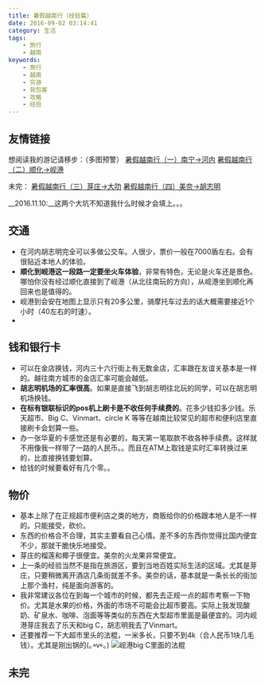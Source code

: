 ```yaml
---
title: 暑假越南行（经验篇）
date: 2016-09-02 03:14:41
category: 生活
tags:
    - 旅行
    - 越南
keywords:
    - 旅行
    - 越南
    - 穷游
    - 背包客
    - 攻略
    - 经验
---
```


## 友情链接

想阅读我的游记请移步：（多图预警）
[暑假越南行（一）南宁->河内](/2016/08/29/summer-trip-to-Vietnam/)
[暑假越南行（二）顺化->岘港](/2016/09/01/summer-trip-to-Vietnam/)

未完：
[暑假越南行（三）芽庄->大叻]()
[暑假越南行（四）美奈->胡志明]()

__2016.11.10:__这两个大坑不知道我什么时候才会填上。。。

## 交通

* 在河内胡志明完全可以多做公交车。人很少，票价一般在7000盾左右。会有很贴近本地人的体验。
* __顺化到岘港这一段路一定要坐火车体验__，非常有特色，无论是火车还是景色。哪怕你没有经过顺化直接到了岘港（从北往南玩的方向），从岘港坐到顺化再回来也是值得的。
* 岘港到会安在地图上显示只有20多公里，骑摩托车过去的话大概需要接近1个小时（40左右的时速）。
* 

## 钱和银行卡

* 可以在金店换钱，河内三十六行街上有无数金店，汇率跟在友谊关基本是一样的。越往南方城市的金店汇率可能会越低。
*  __胡志明机场的汇率很高__。如果是直接飞到胡志明往北玩的同学，可以在胡志明机场换钱。
* __在标有银联标识的pos机上刷卡是不收任何手续费的__。花多少钱扣多少钱。乐天超市、Big C、Vinmart、circle K 等等在越南比较常见的超市和便利店里直接刷卡会划算一些。
* 办一张华夏的卡感觉还是有必要的，每天第一笔取款不收各种手续费。这样就不用像我一样带了一路的人民币。。而且在ATM上取钱是实时汇率转换过来的，比直接换钱要划算。
* 给钱的时候要看好有几个零。。

## 物价

* 基本上除了在正规超市便利店之类的地方，商贩给你的价格跟本地人是不一样的。只能接受，砍价。
* 东西的价格合不合理，其实主要看自己心情。差不多的东西你觉得比国内便宜不少，那就干脆快乐地接受。
* 芽庄的榴莲和椰子很便宜。美奈的火龙果非常便宜。
* 上一条的经验当然不是指在旅游区，要到当地百姓实际生活的区域。尤其是芽庄，只要稍微离开酒店几条街就差不多。美奈的话，基本就是一条长长的街加上那个渔村，纯是面向游客的。
* 我非常建议各位在到每一个城市的时候，都先去正规一点的超市考察一下物价。尤其是水果的价格，外面的市场不可能会比超市要高。实际上我发现酸奶、矿泉水、咖啡、泡面等等类似的东西在大型超市里面是最便宜的。河内岘港芽庄我去了乐天和big C，胡志明我去了Vinmart。
* 还要推荐一下大超市里头的法棍，一米多长，只要不到4k（合人民币1块几毛钱）。尤其是刚出锅的(｡￫v￩｡)
![岘港big C里面的法棍](http://7xi8b3.com1.z0.glb.clouddn.com/blog/vietnamIMG_20160805_143338.jpg)

## 未完

